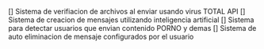 [] Sistema de verifiacion de archivos al enviar usando virus TOTAL API
[] Sistema de creacion de mensajes utilizando inteligencia artificial
[] Sistema para detectar usuarios que envian contenido PORNO y demas
[] Sistema de auto eliminacion de mensaje configurados por el usuario

